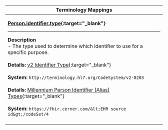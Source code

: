 |Terminology Mappings|
|---|
|<p>**[Person.identifier.type](https://hl7.org/fhir/r4/datatypes-definitions.html#Identifier.type){:target="_blank"}**<hr>**Description**<br>- The type used to determine which identifier to use for a specific purpose.<br><br>**Details:** [v2 Identifier Type](https://hl7.org/fhir/R4/v2/0203/index.html){:target="_blank"}<br><br>**System:** `http://terminology.hl7.org/CodeSystem/v2-0203`<br><br>**Details:** [Millennium Person Identifier (Alias) Types](https://fhir.cerner.com/millennium/r4/proprietary-codes-and-systems/#code-set-4-person-identifier-alias-types){:target="_blank"}<br><br>**System:** `https://fhir.cerner.com/&lt;EHR source id&gt;/codeSet/4`<br><br>|